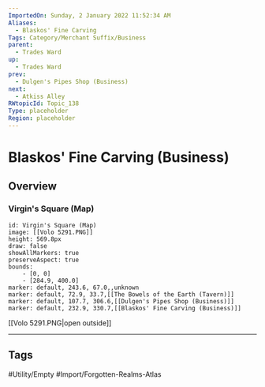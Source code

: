 ```yaml
---
ImportedOn: Sunday, 2 January 2022 11:52:34 AM
Aliases:
  - Blaskos' Fine Carving
Tags: Category/Merchant Suffix/Business
parent:
  - Trades Ward
up:
  - Trades Ward
prev:
  - Dulgen's Pipes Shop (Business)
next:
  - Atkiss Alley
RWtopicId: Topic_138
Type: placeholder
Region: placeholder
---
```

# Blaskos' Fine Carving (Business)
## Overview
### Virgin's Square (Map)

```leaflet
id: Virgin's Square (Map)
image: [[Volo 5291.PNG]]
height: 569.8px
draw: false
showAllMarkers: true
preserveAspect: true
bounds:
    - [0, 0]
    - [284.9, 400.0]
marker: default, 243.6, 67.0,,unknown
marker: default, 72.9, 33.7,[[The Bowels of the Earth (Tavern)]]
marker: default, 107.7, 306.6,[[Dulgen's Pipes Shop (Business)]]
marker: default, 232.9, 330.7,[[Blaskos' Fine Carving (Business)]]
```
[[Volo 5291.PNG|open outside]]


---
## Tags
#Utility/Empty #Import/Forgotten-Realms-Atlas

